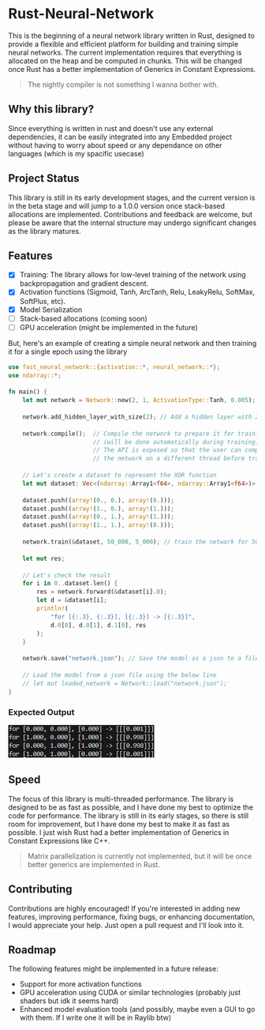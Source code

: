# Rust-Neural-Network

This is the beginning of a neural network library written in Rust, designed to provide a flexible and efficient platform for building and training simple neural networks.
The current implementation requires that everything is allocated on the heap and be computed in chunks. This will be changed once Rust has a better implementation of Generics in Constant Expressions.

> The nightly compiler is not something I wanna bother with.

## Why this library?

Since everything is written in rust and doesn't use any external dependencies, it can be easily integrated into any Embedded project without having to worry about speed or any dependance on other languages (which is my spacific usecase)

## Project Status

This library is still in its early development stages, and the current version is in the beta stage and will jump to a 1.0.0 version once stack-based allocations are implemented.
Contributions and feedback are welcome, but please be aware that the internal structure may undergo significant changes as the library matures.

## Features

- [x] Training: The library allows for low-level training of the network using backpropagation and gradient descent.
- [x] Activation functions (Sigmoid, Tanh, ArcTanh, Relu, LeakyRelu, SoftMax, SoftPlus, etc).
- [x] Model Serialization
- [ ] Stack-based allocations (coming soon)
- [ ] GPU acceleration (might be implemented in the future)

But, here's an example of creating a simple neural network and then training it for a single epoch using the library

```rust
use fast_neural_network::{activation::*, neural_network::*};
use ndarray::*;

fn main() {
    let mut network = Network::new(2, 1, ActivationType::Tanh, 0.005); // Create a new network with 2 inputs, 1 output, a tanh activation function, and a learning rate of 0.005

    network.add_hidden_layer_with_size(2); // Add a hidden layer with 2 neurons

    network.compile();  // Compile the network to prepare it for training
                        // (will be done automatically during training)
                        // The API is exposed so that the user can compile
                        // the network on a different thread before training if they want to

    // Let's create a dataset to represent the XOR function
    let mut dataset: Vec<(ndarray::Array1<f64>, ndarray::Array1<f64>)> = Vec::new();

    dataset.push((array!(0., 0.), array!(0.)));
    dataset.push((array!(1., 0.), array!(1.)));
    dataset.push((array!(0., 1.), array!(1.)));
    dataset.push((array!(1., 1.), array!(0.)));

    network.train(&dataset, 50_000, 5_000); // train the network for 50,000 epochs with a decay_time of 5,000 epochs

    let mut res;

    // Let's check the result
    for i in 0..dataset.len() {
        res = network.forward(&dataset[i].0);
        let d = &dataset[i];
        println!(
            "for [{:.3}, {:.3}], [{:.3}] -> [{:.3}]",
            d.0[0], d.0[1], d.1[0], res
        );
    }

    network.save("network.json"); // Save the model as a json to a file

    // Load the model from a json file using the below line
    // let mut loaded_network = Network::load("network.json");  
}
```

### Expected Output
![Expected Output](xor_result.png)

## Speed

The focus of this library is multi-threaded performance. The library is designed to be as fast as possible, and I have done my best to optimize the code for performance. The library is still in its early stages, so there is still room for improvement, but I have done my best to make it as fast as possible. I just wish Rust had a better implementation of Generics in Constant Expressions like C++.

> Matrix parallelization is currently not implemented, but it will be once better generics are implemented in Rust.

## Contributing

Contributions are highly encouraged! If you're interested in adding new features, improving performance, fixing bugs, or enhancing documentation, I would appreciate your help. Just open a pull request and I'll look into it.

## Roadmap

The following features might be implemented in a future release:

- Support for more activation functions
- GPU acceleration using CUDA or similar technologies (probably just shaders but idk it seems hard)
- Enhanced model evaluation tools (and possibly, maybe even a GUI to go with them. If I write one it will be in Raylib btw)
